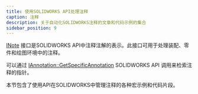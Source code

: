 ```yaml
---
title: 使用SOLIDWORKS API处理注释
caption: 注释
description: 关于自动化SOLIDWORKS注释的文章和代码示例的集合
sidebar_position: 9
---
```

[INote](https://help.solidworks.com/2018/english/api/sldworksapi/SolidWorks.Interop.sldworks~SolidWorks.Interop.sldworks.INote.html) 接口是SOLIDWORKS API中注释注解的表示。此接口可用于处理装配、零件和绘图环境中的注释。

可以通过 [IAnnotation::GetSpecificAnnotation](https://help.solidworks.com/2018/english/api/sldworksapi/solidworks.interop.sldworks~solidworks.interop.sldworks.iannotation~getspecificannotation.html) SOLIDWORKS API 调用来检索注释的指针。

本节包含了使用API在SOLIDWORKS中管理注释的各种宏示例和代码片段。